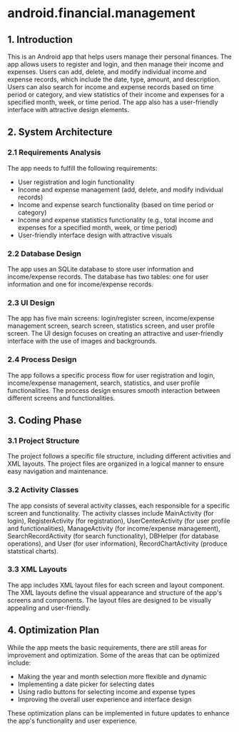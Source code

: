 # android.financial.management

## 1. Introduction

This is an Android app that helps users manage their personal finances. The app allows users to register and login, and then manage their income and expenses. Users can add, delete, and modify individual income and expense records, which include the date, type, amount, and description. Users can also search for income and expense records based on time period or category, and view statistics of their income and expenses for a specified month, week, or time period. The app also has a user-friendly interface with attractive design elements.

## 2. System Architecture

### 2.1 Requirements Analysis

The app needs to fulfill the following requirements:

- User registration and login functionality
- Income and expense management (add, delete, and modify individual records)
- Income and expense search functionality (based on time period or category)
- Income and expense statistics functionality (e.g., total income and expenses for a specified month, week, or time period)
- User-friendly interface design with attractive visuals

### 2.2 Database Design

The app uses an SQLite database to store user information and income/expense records. The database has two tables: one for user information and one for income/expense records.

### 2.3 UI Design

The app has five main screens: login/register screen, income/expense management screen, search screen, statistics screen, and user profile screen. The UI design focuses on creating an attractive and user-friendly interface with the use of images and backgrounds.

### 2.4 Process Design

The app follows a specific process flow for user registration and login, income/expense management, search, statistics, and user profile functionalities. The process design ensures smooth interaction between different screens and functionalities.

## 3. Coding Phase

### 3.1 Project Structure

The project follows a specific file structure, including different activities and XML layouts. The project files are organized in a logical manner to ensure easy navigation and maintenance.

### 3.2 Activity Classes

The app consists of several activity classes, each responsible for a specific screen and functionality. The activity classes include MainActivity (for login), RegisterActivity (for registration), UserCenterActivity (for user profile and functionalities), ManageActivity (for income/expense management), SearchRecordActivity (for search functionality), DBHelper (for database operations), and User (for user information), RecordChartActivity (produce statstical charts).

### 3.3 XML Layouts

The app includes XML layout files for each screen and layout component. The XML layouts define the visual appearance and structure of the app's screens and components. The layout files are designed to be visually appealing and user-friendly.

## 4. Optimization Plan

While the app meets the basic requirements, there are still areas for improvement and optimization. Some of the areas that can be optimized include:

- Making the year and month selection more flexible and dynamic
- Implementing a date picker for selecting dates
- Using radio buttons for selecting income and expense types
- Improving the overall user experience and interface design

These optimization plans can be implemented in future updates to enhance the app's functionality and user experience.
